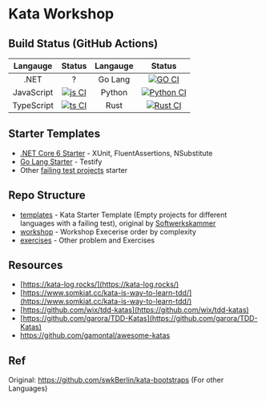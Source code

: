 # Kata Workshop

## Build Status (GitHub Actions)

|    Langauge   | Status |  Langauge  | Status |
|:----------:|:------:|:-------:|:------:|
| .NET       | ?      | Go Lang | [![GO CI](https://github.com/dotnetthailand/kata-workshop/actions/workflows/go.yml/badge.svg)](https://github.com/dotnetthailand/kata-workshop/actions/workflows/go.yml)      |
| JavaScript | [![js CI](https://github.com/dotnetthailand/kata-workshop/actions/workflows/js.yml/badge.svg)](https://github.com/dotnetthailand/kata-workshop/actions/workflows/js.yml)      | Python  | [![Python CI](https://github.com/dotnetthailand/kata-workshop/actions/workflows/python.yml/badge.svg)](https://github.com/dotnetthailand/kata-workshop/actions/workflows/python.yml)      |
| TypeScript | [![ts CI](https://github.com/dotnetthailand/kata-workshop/actions/workflows/ts.yml/badge.svg)](https://github.com/dotnetthailand/kata-workshop/actions/workflows/ts.yml)      | Rust    | [![Rust CI](https://github.com/dotnetthailand/kata-workshop/actions/workflows/rust.yml/badge.svg)](https://github.com/dotnetthailand/kata-workshop/actions/workflows/rust.yml)      |

## Starter Templates
- [.NET Core 6 Starter](https://github.com/dotnetthailand/kata-workshop-dotnet6-starter) - XUnit, FluentAssertions, NSubstitute
- [Go Lang Starter](https://github.com/dotnetthailand/kata-workshop-golang-starter) - Testify
- Other [failing test projects](templates) starter

## Repo Structure
- [templates](templates) - Kata Starter Template (Empty projects for different languages with a failing test), original by [Softwerkskammer](https://github.com/swkBerlin/kata-bootstraps)
- [workshop](workshop) - Workshop Execerise order by complexity
- [exercises](exercises) - Other problem and Exercises

## Resources

- [https://kata-log.rocks/](https://kata-log.rocks/)
- [https://www.somkiat.cc/kata-is-way-to-learn-tdd/](https://www.somkiat.cc/kata-is-way-to-learn-tdd/)
- [https://github.com/wix/tdd-katas](https://github.com/wix/tdd-katas)
- [https://github.com/garora/TDD-Katas](https://github.com/garora/TDD-Katas)
- <https://github.com/gamontal/awesome-katas>

## Ref

Original: https://github.com/swkBerlin/kata-bootstraps (For other Languages)
